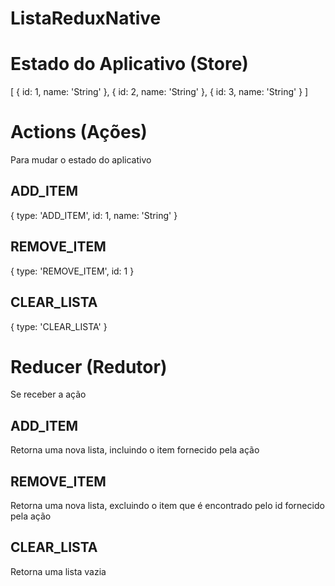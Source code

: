 # ListaReduxNative

# Estado do Aplicativo (Store)

[
    {
        id: 1,
        name: 'String'
    },
    {
        id: 2,
        name: 'String'
    },
    {
        id: 3,
        name: 'String'
    }
]

# Actions (Ações)

Para mudar o estado do aplicativo

## ADD_ITEM
{
    type: 'ADD_ITEM',
    id: 1,
    name: 'String'
}

## REMOVE_ITEM
{
    type: 'REMOVE_ITEM',
    id: 1
}

## CLEAR_LISTA
{
    type: 'CLEAR_LISTA'
}

# Reducer (Redutor)

Se receber a ação

## ADD_ITEM
Retorna uma nova lista, incluindo o item fornecido pela ação

## REMOVE_ITEM
Retorna uma nova lista, excluindo o item que é encontrado pelo id fornecido pela ação

## CLEAR_LISTA
Retorna uma lista vazia